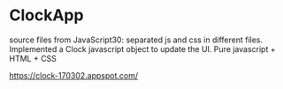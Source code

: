 # ClockApp
source files from JavaScript30: separated js and css in different files. Implemented a Clock javascript object to update the UI. Pure javascript + HTML + CSS

https://clock-170302.appspot.com/
